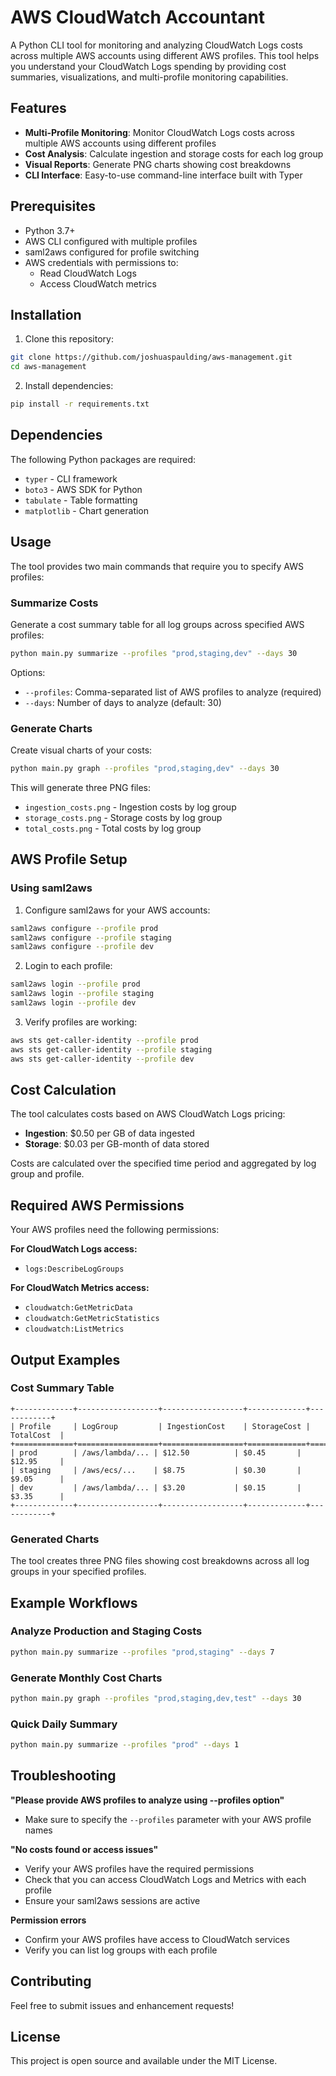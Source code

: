 # AWS CloudWatch Accountant

A Python CLI tool for monitoring and analyzing CloudWatch Logs costs across multiple AWS accounts using different AWS profiles. This tool helps you understand your CloudWatch Logs spending by providing cost summaries, visualizations, and multi-profile monitoring capabilities.

## Features

- **Multi-Profile Monitoring**: Monitor CloudWatch Logs costs across multiple AWS accounts using different profiles
- **Cost Analysis**: Calculate ingestion and storage costs for each log group
- **Visual Reports**: Generate PNG charts showing cost breakdowns
- **CLI Interface**: Easy-to-use command-line interface built with Typer

## Prerequisites

- Python 3.7+
- AWS CLI configured with multiple profiles
- saml2aws configured for profile switching
- AWS credentials with permissions to:
  - Read CloudWatch Logs
  - Access CloudWatch metrics

## Installation

1. Clone this repository:
```bash
git clone https://github.com/joshuaspaulding/aws-management.git
cd aws-management
```

2. Install dependencies:
```bash
pip install -r requirements.txt
```

## Dependencies

The following Python packages are required:
- `typer` - CLI framework
- `boto3` - AWS SDK for Python
- `tabulate` - Table formatting
- `matplotlib` - Chart generation

## Usage

The tool provides two main commands that require you to specify AWS profiles:

### Summarize Costs

Generate a cost summary table for all log groups across specified AWS profiles:

```bash
python main.py summarize --profiles "prod,staging,dev" --days 30
```

Options:
- `--profiles`: Comma-separated list of AWS profiles to analyze (required)
- `--days`: Number of days to analyze (default: 30)

### Generate Charts

Create visual charts of your costs:

```bash
python main.py graph --profiles "prod,staging,dev" --days 30
```

This will generate three PNG files:
- `ingestion_costs.png` - Ingestion costs by log group
- `storage_costs.png` - Storage costs by log group  
- `total_costs.png` - Total costs by log group

## AWS Profile Setup

### Using saml2aws

1. Configure saml2aws for your AWS accounts:
```bash
saml2aws configure --profile prod
saml2aws configure --profile staging
saml2aws configure --profile dev
```

2. Login to each profile:
```bash
saml2aws login --profile prod
saml2aws login --profile staging
saml2aws login --profile dev
```

3. Verify profiles are working:
```bash
aws sts get-caller-identity --profile prod
aws sts get-caller-identity --profile staging
aws sts get-caller-identity --profile dev
```

## Cost Calculation

The tool calculates costs based on AWS CloudWatch Logs pricing:

- **Ingestion**: $0.50 per GB of data ingested
- **Storage**: $0.03 per GB-month of data stored

Costs are calculated over the specified time period and aggregated by log group and profile.

## Required AWS Permissions

Your AWS profiles need the following permissions:

**For CloudWatch Logs access:**
- `logs:DescribeLogGroups`

**For CloudWatch Metrics access:**
- `cloudwatch:GetMetricData`
- `cloudwatch:GetMetricStatistics`
- `cloudwatch:ListMetrics`

## Output Examples

### Cost Summary Table
```
+-------------+------------------+------------------+-------------+------------+
| Profile     | LogGroup         | IngestionCost    | StorageCost | TotalCost  |
+=============+==================+==================+=============+============+
| prod        | /aws/lambda/... | $12.50          | $0.45       | $12.95     |
| staging     | /aws/ecs/...    | $8.75           | $0.30       | $9.05      |
| dev         | /aws/lambda/... | $3.20           | $0.15       | $3.35      |
+-------------+------------------+------------------+-------------+------------+
```

### Generated Charts
The tool creates three PNG files showing cost breakdowns across all log groups in your specified profiles.

## Example Workflows

### Analyze Production and Staging Costs
```bash
python main.py summarize --profiles "prod,staging" --days 7
```

### Generate Monthly Cost Charts
```bash
python main.py graph --profiles "prod,staging,dev,test" --days 30
```

### Quick Daily Summary
```bash
python main.py summarize --profiles "prod" --days 1
```

## Troubleshooting

**"Please provide AWS profiles to analyze using --profiles option"**
- Make sure to specify the `--profiles` parameter with your AWS profile names

**"No costs found or access issues"**
- Verify your AWS profiles have the required permissions
- Check that you can access CloudWatch Logs and Metrics with each profile
- Ensure your saml2aws sessions are active

**Permission errors**
- Confirm your AWS profiles have access to CloudWatch services
- Verify you can list log groups with each profile

## Contributing

Feel free to submit issues and enhancement requests!

## License

This project is open source and available under the MIT License.
